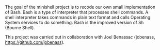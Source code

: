 The goal of the minishell project is to recode our own small implementation of Bash. 
Bash is a type of interpreter that processes shell commands. 
A shell interpreter takes commands in plain text format and calls Operating System services to do something. 
Bash is the improved version of Sh (Bourne Shell).

This project was carried out in collaboration with Joel Benassac (jobenass, https://github.com/jobenass).
